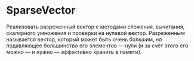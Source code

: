 # SparseVector
 Реализовать разреженный вектор с методами сложения, вычитания, скалярного умножения и проверки на нулевой вектор. Разреженным называется вектор, который может быть очень большим, но подавляющее большинство его элементов — нули (и за счёт этого его можно — и нужно — эффективно хранить в памяти).
